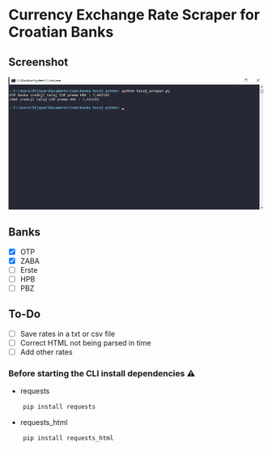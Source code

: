 # Currency Exchange Rate Scraper for Croatian Banks

## Screenshot

![Screenshot](https://github.com/smamusa/banke-tecaj-python/blob/master/Screenshot.png?raw=true)

## Banks

- [x] OTP
- [x] ZABA
- [ ] Erste
- [ ] HPB
- [ ] PBZ

## To-Do

- [ ] Save rates in a txt or csv file
- [ ] Correct HTML not being parsed in time
- [ ] Add other rates

### Before starting the CLI install dependencies :warning:

- requests

```cmd
    pip install requests
```

- requests_html

```cmd
    pip install requests_html
```
